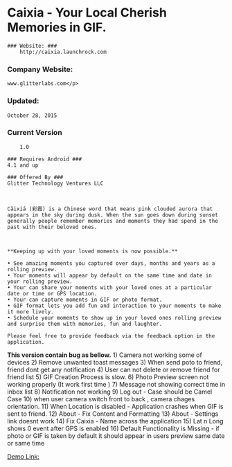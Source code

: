 # Caixia - Your Local Cherish Memories in GIF. #



    ### Website: ###
        http://caixia.launchrock.com 

### Company Website: ###
    www.glitterlabs.com</p>

 ###    Updated: ###
    October 28, 2015

  ###   Current Version ###
        1.0

    ### Requires Android ###
    4.1 and up

    ### Offered By ###
    Glitter Technology Ventures LLC



    Cǎixiá (彩霞) is a Chinese word that means pink clouded aurora that appears in the sky during dusk. When the sun goes down during sunset generally people remember memories and moments they had spend in the past with their beloved ones.



    **Keeping up with your loved moments is now possible.**

    • See amazing moments you captured over days, months and years as a rolling preview.
    • Your moments will appear by default on the same time and date in your rolling preview.
    • Your can share your moments with your loved ones at a particular date or time or GPS location.
    • Your can capture moments in GIF or photo format.
    • GIF format lets you add fun and interaction to your moments to make it more lively.
    • Schedule your moments to show up in your loved ones rolling preview and surprise them with memories, fun and laughter.

    Please feel free to provide feedback via the feedback option in the application.

**This version contain bug as bellow.**
    1)	Camera not working some of devices
    2)	Remove unwanted toast messages
    3)	When send poto to friend, friend dont get any notification
    4)	User can not delete or remove friend for friend list
    5)	GIF Creation Process is slow.
    6)	Photo Preview screen not working properly (It work first time )
    7)	Message not showing correct time in inbox list
    8)	Notification not working
    9)	Log out - Case should be Camel Case
    10)	when user camera switch front to back , camera chages orientation.
    11)	When Location is disabled - Application crashes when GIF is sent to friend.
    12)	About - Fix Content and Formatting
    13)	About - Settings link doesnt work
    14)	Fix Caixia - Name across the application
    15)	Lat n Long shows 0 event after GPS is enabled
    16)	Default Functionality is Missing - if photo or GIF is taken by default it should appear in users preview same date or same time


  [Demo Link:](https://bitbucket.org/glitterlab/caixia/src/67baf64fbb429d12145617642b631dd4d4779491/Demo/CiaxiaDemo.gif?at=master&fileviewer=file-view-default)
    